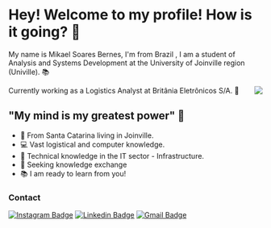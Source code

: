 # Hey! Welcome to my profile! How is it going? 👋

My name is Mikael Soares Bernes, I'm from Brazil , I am a student of Analysis and Systems Development at the University of Joinville region (Univille). 📚

<img align="right" src="https://github.com/Mikaelsbernes/Mikaelsbernes/raw/main/computer-illustration.png" widht="350"/>

Currently working as a Logistics Analyst at Britânia Eletrônicos S/A. 🌃



## "My mind is my greatest power" 🧠

- 📍 From Santa Catarina living in Joinville.
- 💻 Vast logistical and computer knowledge.
- 🔧 Technical knowledge in the IT sector - Infrastructure.
- 🔎 Seeking knowledge exchange
- 📚 I am ready to learn from you!


### Contact

[![Instagram Badge](https://img.shields.io/badge/-@Mikaelsbernes-6633cc?style=flat-square&labelColor=6633cc&logo=instagram&logoColor=white&link=https://www.instagram.com/mikaelsbernes/)](https://www.instagram.com/mikaelsbernes/) 
[![Linkedin Badge](https://img.shields.io/badge/-Mikael%20Soares-6633cc?style=flat-square&logo=Linkedin&logoColor=white&link=https://www.linkedin.com/in/mikaelsbernes/)](https://www.linkedin.com/in/mikaelsbernes/) 
[![Gmail Badge](https://img.shields.io/badge/-Mikaelsbernes@gmail.com-6633cc?style=flat-square&logo=Gmail&logoColor=white&link=mailto:mikaelsbernes@gmail.com)](mailto:mikaelsbernes@gmail.com)
